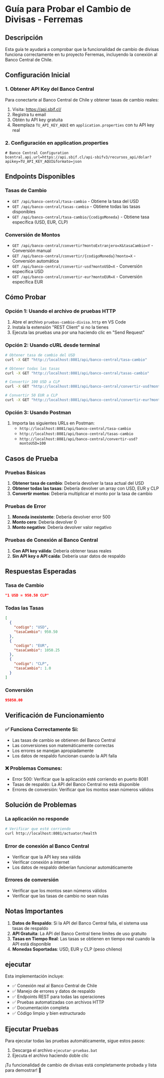 # Guía para Probar el Cambio de Divisas - Ferremas

## Descripción
Esta guía te ayudará a comprobar que la funcionalidad de cambio de divisas funciona correctamente en tu proyecto Ferremas, incluyendo la conexión al Banco Central de Chile.

## Configuración Inicial

### 1. Obtener API Key del Banco Central
Para conectarte al Banco Central de Chile y obtener tasas de cambio reales:

1. Visita: https://api.sbif.cl/
2. Registra tu email
3. Obtén tu API key gratuita
4. Reemplaza `TU_API_KEY_AQUI` en `application.properties` con tu API key real

### 2. Configuración en application.properties
```properties
# Banco Central Configuration
bcentral.api.url=https://api.sbif.cl/api-sbifv3/recursos_api/dolar?apikey=TU_API_KEY_AQUI&formato=json
```

## Endpoints Disponibles

### Tasas de Cambio
- `GET /api/banco-central/tasa-cambio` - Obtiene la tasa del USD
- `GET /api/banco-central/tasas-cambio` - Obtiene todas las tasas disponibles
- `GET /api/banco-central/tasa-cambio/{codigoMoneda}` - Obtiene tasa específica (USD, EUR, CLP)

### Conversión de Montos
- `GET /api/banco-central/convertir?montoExtranjero=X&tasaCambio=Y` - Conversión manual
- `GET /api/banco-central/convertir/{codigoMoneda}?monto=X` - Conversión automática
- `GET /api/banco-central/convertir-usd?montoUSD=X` - Conversión específica USD
- `GET /api/banco-central/convertir-eur?montoEUR=X` - Conversión específica EUR

## Cómo Probar

### Opción 1: Usando el archivo de pruebas HTTP
1. Abre el archivo `pruebas-cambio-divisa.http` en VS Code
2. Instala la extensión "REST Client" si no la tienes
3. Ejecuta las pruebas una por una haciendo clic en "Send Request"

### Opción 2: Usando cURL desde terminal
```bash
# Obtener tasa de cambio del USD
curl -X GET "http://localhost:8081/api/banco-central/tasa-cambio"

# Obtener todas las tasas
curl -X GET "http://localhost:8081/api/banco-central/tasas-cambio"

# Convertir 100 USD a CLP
curl -X GET "http://localhost:8081/api/banco-central/convertir-usd?montoUSD=100"

# Convertir 50 EUR a CLP
curl -X GET "http://localhost:8081/api/banco-central/convertir-eur?montoEUR=50"
```

### Opción 3: Usando Postman
1. Importa las siguientes URLs en Postman:
   - `http://localhost:8081/api/banco-central/tasa-cambio`
   - `http://localhost:8081/api/banco-central/tasas-cambio`
   - `http://localhost:8081/api/banco-central/convertir-usd?montoUSD=100`

## Casos de Prueba

### Pruebas Básicas
1. **Obtener tasa de cambio**: Debería devolver la tasa actual del USD
2. **Obtener todas las tasas**: Debería devolver un array con USD, EUR y CLP
3. **Convertir montos**: Debería multiplicar el monto por la tasa de cambio

### Pruebas de Error
1. **Moneda inexistente**: Debería devolver error 500
2. **Monto cero**: Debería devolver 0
3. **Monto negativo**: Debería devolver valor negativo

### Pruebas de Conexión al Banco Central
1. **Con API key válida**: Debería obtener tasas reales
2. **Sin API key o API caída**: Debería usar datos de respaldo

## Respuestas Esperadas

### Tasa de Cambio
```json
"1 USD = 950.50 CLP"
```

### Todas las Tasas
```json
[
  {
    "codigo": "USD",
    "tasaCambio": 950.50
  },
  {
    "codigo": "EUR", 
    "tasaCambio": 1050.25
  },
  {
    "codigo": "CLP",
    "tasaCambio": 1.0
  }
]
```

### Conversión
```json
95050.00
```

## Verificación de Funcionamiento

### ✅ Funciona Correctamente Si:
- Las tasas de cambio se obtienen del Banco Central
- Las conversiones son matemáticamente correctas
- Los errores se manejan apropiadamente
- Los datos de respaldo funcionan cuando la API falla

### ❌ Problemas Comunes:
- Error 500: Verificar que la aplicación esté corriendo en puerto 8081
- Tasas de respaldo: La API del Banco Central no está disponible
- Errores de conversión: Verificar que los montos sean números válidos

## Solución de Problemas

### La aplicación no responde
```bash
# Verificar que esté corriendo
curl http://localhost:8081/actuator/health
```

### Error de conexión al Banco Central
- Verificar que la API key sea válida
- Verificar conexión a internet
- Los datos de respaldo deberían funcionar automáticamente

### Errores de conversión
- Verificar que los montos sean números válidos
- Verificar que las tasas de cambio no sean nulas

## Notas Importantes

1. **Datos de Respaldo**: Si la API del Banco Central falla, el sistema usa tasas de respaldo
2. **API Gratuita**: La API del Banco Central tiene límites de uso gratuito
3. **Tasas en Tiempo Real**: Las tasas se obtienen en tiempo real cuando la API está disponible
4. **Monedas Soportadas**: USD, EUR y CLP (peso chileno)

## ejecutar

Esta implementación incluye:
- ✅ Conexión real al Banco Central de Chile
- ✅ Manejo de errores y datos de respaldo
- ✅ Endpoints REST para todas las operaciones
- ✅ Pruebas automatizadas con archivos HTTP
- ✅ Documentación completa
- ✅ Código limpio y bien estructurado 

## Ejecutar Pruebas

Para ejecutar todas las pruebas automáticamente, sigue estos pasos:

1. Descarga el archivo `ejecutar-pruebas.bat`
2. Ejecuta el archivo haciendo doble clic

¡Tu funcionalidad de cambio de divisas está completamente probada y lista para demostrar! 🎯 